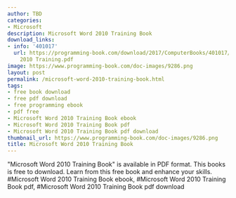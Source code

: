 ```yaml
---
author: TBD
categories:
- Microsoft
description: Microsoft Word 2010 Training Book
download_links:
- info: '401017'
  url: https://programming-book.com/download/2017/ComputerBooks/401017/Microsoft Word
    2010 Training.pdf
image: https://www.programming-book.com/doc-images/9286.png
layout: post
permalink: /microsoft-word-2010-training-book.html
tags:
- free book download
- free pdf download
- free programming ebook
- pdf free
- Microsoft Word 2010 Training Book ebook
- Microsoft Word 2010 Training Book pdf
- Microsoft Word 2010 Training Book pdf download
thumbnail_url: https://www.programming-book.com/doc-images/9286.png
title: Microsoft Word 2010 Training Book
---
```


 
<div class="item-desc text-justify">
  "Microsoft Word 2010 Training Book" is available in PDF format. This books is free to download. Learn from this free book and enhance your skills.
  <br>
  #Microsoft Word 2010 Training Book ebook, #Microsoft Word 2010 Training Book pdf, #Microsoft Word 2010 Training Book pdf download
</div>